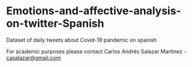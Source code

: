 # Emotions-and-affective-analysis-on-twitter-Spanish
Dataset of daily tweets about Covid-19 pandemic on spanish



For academic purposes please contact Carlos Andrés Salazar Martínez - casalazar@gmail.com
